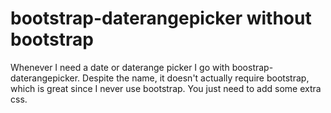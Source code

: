 # bootstrap-daterangepicker without bootstrap
Whenever I need a date or daterange picker I go with boostrap-daterangepicker. Despite the name, it doesn't actually require bootstrap, which is great since I never use bootstrap. You just need to add some extra css.

